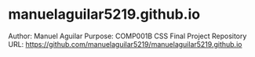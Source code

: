 # manuelaguilar5219.github.io
Author: Manuel Aguilar
Purpose: COMP001B CSS Final Project
Repository URL: https://github.com/manuelaguilar5219/manuelaguilar5219.github.io